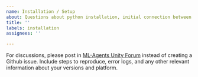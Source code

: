 ```yaml
---
name: Installation / Setup
about: Questions about python installation, initial connection between Unity and training, etc.
title: ''
labels: installation
assignees: ''

---
```


For discussions, please post in [ML-Agents Unity Forum](https://forum.unity.com/forums/ml-agents.453/) instead of 
creating a Github issue. Include steps to reproduce, error logs, and any other relevant information about your versions
and platform.

